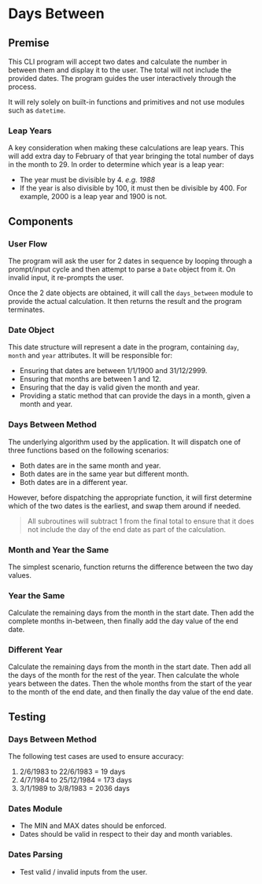 # Days Between

## Premise

This CLI program will accept two dates and calculate the number in between them and display it to the user. The total will not include the provided dates. The program guides the user interactively through the process.

It will rely solely on built-in functions and primitives and not use modules such as `datetime`.

### Leap Years

A key consideration when making these calculations are leap years. This will add extra day to February of that year bringing the total number of days in the month to 29. In order to determine which year is a leap year:
* The year must be divisible by 4. *e.g. 1988*
* If the year is also divisible by 100, it must then be divisible by 400. For example, 2000 is a leap year and 1900 is not.

## Components

### User Flow

The program will ask the user for 2 dates in sequence by looping through a prompt/input cycle and then attempt to parse a `Date` object from it. On invalid input, it re-prompts the user.

Once the 2 date objects are obtained, it will call the `days_between` module to provide the actual calculation. It then returns the result and the program terminates.

### Date Object

This date structure will represent a date in the program, containing `day`, `month` and `year` attributes. It will be responsible for:

* Ensuring that dates are between 1/1/1900 and 31/12/2999.
* Ensuring that months are between 1 and 12.
* Ensuring that the day is valid given the month and year.
* Providing a static method that can provide the days in a month, given a month and year.

### Days Between Method

The underlying algorithm used by the application. It will dispatch one of three functions based on the following scenarios:
* Both dates are in the same month and year.
* Both dates are in the same year but different month.
* Both dates are in a different year.

However, before dispatching the appropriate function, it will first determine which of the two dates is the earliest, and swap them around if needed.

> All subroutines will subtract 1 from the final total to ensure that it does not include the day of the end date as part of the calculation.

### Month and Year the Same

The simplest scenario, function returns the difference between the two day values.

###  Year the Same

Calculate the remaining days from the month in the start date. Then add the complete months in-between, then finally add the day value of the end date.

### Different Year

Calculate the remaining days from the month in the start date. Then add all the days of the month for the rest of the year. Then calculate the whole years between the dates. Then the whole months from the start of the year to the month of the end date, and then finally the day value of the end date.

## Testing

### Days Between Method

The following test cases are used to ensure accuracy:

1) 2/6/1983 to 22/6/1983 = 19 days 
2) 4/7/1984 to 25/12/1984 = 173 days
3) 3/1/1989 to 3/8/1983 = 2036 days

### Dates Module

* The MIN and MAX dates should be enforced.
* Dates should be valid in respect to their day and month variables.

### Dates Parsing

* Test valid / invalid inputs from the user.
